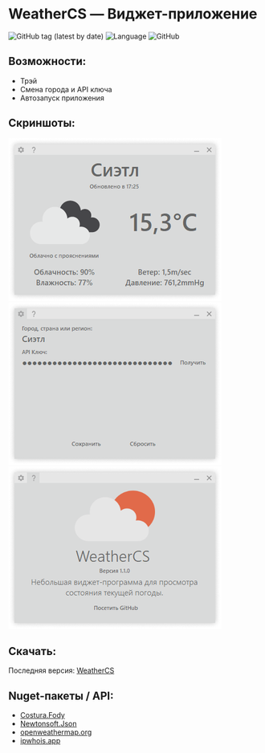 WeatherCS — Виджет-приложение
=============================

![GitHub tag (latest by date)](https://img.shields.io/github/v/tag/crashmax-off/weathercs?color=blue&label=Version&logo=windows)
![Language](https://img.shields.io/badge/Language-RU-green)
![GitHub](https://img.shields.io/github/license/crashmax-off/WeatherCS?label=License)

Возможности:
------------
 - Трэй
 - Смена города и API ключа
 - Автозапуск приложения

Скриншоты:
----------
![image](/Resources/screen1.png)
![image](/Resources/screen2.png)
![image](/Resources/screen3.png)

Скачать:
--------

Последняя версия: [WeatherCS](https://github.com/crashmax-off/WeatherCS/releases/latest)

Nuget-пакеты / API:
-------------
 - [Costura.Fody](https://www.nuget.org/packages/Costura.Fody)
 - [Newtonsoft.Json](https://www.nuget.org/packages/Newtonsoft.Json/)
 - [openweathermap.org](https://openweathermap.org)
 - [ipwhois.app](https://ipwhois.app)
